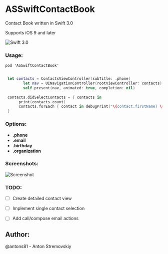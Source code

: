 
# ASSwiftContactBook
Contact Book written in Swift 3.0

Supports iOS 9 and later

![Swift 3.0](https://img.shields.io/badge/Swift-3.0-green.svg?style=flat)

### Usage:
```
pod 'ASSwiftContactBook'
```


```swift

 let contacts = ContactsViewController(subTitle: .phone)
        let nav = UINavigationController(rootViewController: contacts)
        self.present(nav, animated: true, completion: nil)
        
 contacts.didSelectContacts = { contacts in
      print(contacts.count)
      contacts.forEach { contact in debugPrint("\(contact.firstName) \(contact.lastName)") }
 }

```

### Options:
- **.phone**
- **.email**
- **.birthday**
- **.organization**

### Screenshots:

![Screenshot](https://preview.ibb.co/nxkAq5/Simulator_Screen_Shot_Jul_1_2017_10_08_52.png)


### TODO:

- [ ] Create detailed contact view
- [ ] Implement single contact selection
- [ ] Add call/compose email actions


## Author:
@antons81 - Anton Stremovskiy
